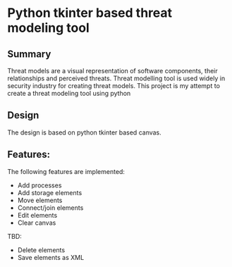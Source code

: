 # Python tkinter based threat modeling tool

## Summary

Threat models are a visual representation of software components, their relationships and perceived threats. Threat modelling tool is used widely in security industry for creating 
threat models. This project is my attempt to create a threat modeling tool using python

## Design

The design is based on python tkinter based canvas. 

## Features:

The following features are implemented:

* Add processes
* Add storage elements
* Move elements
* Connect/join elements
* Edit elements
* Clear canvas

TBD:

* Delete elements
* Save elements as XML
